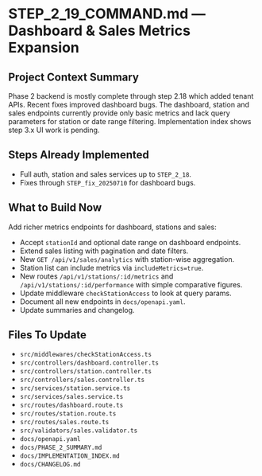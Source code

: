 # STEP_2_19_COMMAND.md — Dashboard & Sales Metrics Expansion

## Project Context Summary
Phase 2 backend is mostly complete through step 2.18 which added tenant APIs. Recent fixes improved dashboard bugs. The dashboard, station and sales endpoints currently provide only basic metrics and lack query parameters for station or date range filtering. Implementation index shows step 3.x UI work is pending.

## Steps Already Implemented
- Full auth, station and sales services up to `STEP_2_18`.
- Fixes through `STEP_fix_20250710` for dashboard bugs.

## What to Build Now
Add richer metrics endpoints for dashboard, stations and sales:
- Accept `stationId` and optional date range on dashboard endpoints.
- Extend sales listing with pagination and date filters.
- New `GET /api/v1/sales/analytics` with station-wise aggregation.
- Station list can include metrics via `includeMetrics=true`.
- New routes `/api/v1/stations/:id/metrics` and `/api/v1/stations/:id/performance` with simple comparative figures.
- Update middleware `checkStationAccess` to look at query params.
- Document all new endpoints in `docs/openapi.yaml`.
- Update summaries and changelog.

## Files To Update
- `src/middlewares/checkStationAccess.ts`
- `src/controllers/dashboard.controller.ts`
- `src/controllers/station.controller.ts`
- `src/controllers/sales.controller.ts`
- `src/services/station.service.ts`
- `src/services/sales.service.ts`
- `src/routes/dashboard.route.ts`
- `src/routes/station.route.ts`
- `src/routes/sales.route.ts`
- `src/validators/sales.validator.ts`
- `docs/openapi.yaml`
- `docs/PHASE_2_SUMMARY.md`
- `docs/IMPLEMENTATION_INDEX.md`
- `docs/CHANGELOG.md`
